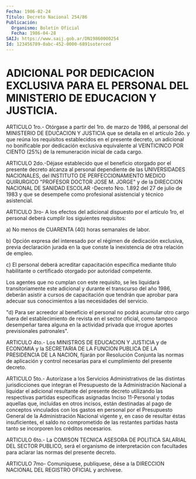 ```yaml
---
Fecha: 1986-02-24
Título: Decreto Nacional 254/86
Publicación:
  Organismo: Boletín Oficial
  Fecha: 1986-04-28
SAIJ: https://www.saij.gob.ar/DN19860000254
Id: 123456789-0abc-452-0000-6891soterced
---
```

# ADICIONAL POR DEDICACION EXCLUSIVA PARA EL PERSONAL DEL MINISTERIO DE EDUCACION Y JUSTICIA.

<a id="1"></a>
ARTICULO 1ro.- Otórgase a partir del 1ro. de marzo de 1986, al personal  del  MINISTERIO DE EDUCACION Y JUSTICIA que se detalla en el artículo 2do.  y  que  reúna  los  requisitos establecidos en el presente  decreto,  un  adicional  no  bonificable  por  dedicación exclusiva  equivalente  al  VEINTICINCO  POR  CIENTO  (25%)  de  la remuneración inicial de cada cargo.

<a id="2"></a>
ARTICULO 2do.-Déjase establecido que el beneficio otorgado por el  presente   decreto  alcanza  al  personal  dependiente  de  las UNIVERSIDADES  NACIONALES,    del  INSTITUTO  DE  PERFECCIONAMIENTO MEDICO  QUIRURGICO  "PROFESOR  DOCTOR   JOSE  M.  JORGE"  y  de  la DIRECCION NACIONAL DE SANIDAD ESCOLAR -Decreto  Nro.  1.892  del 27 de julio de 1983 y que se desempeñe como profesional asistencial  y técnico asistencial.

<a id="3"></a>
ARTICULO  3ro-  A  los  efectos del adicional dispuesto por el artículo 1ro, el personal deberá cumplir los siguientes requisitos:

a)  No  menos  de  CUARENTA (40)  horas  semanales  de  labor.

b) Opción expresa del  interesado  por  el  régimen  de dedicación exclusiva,    previa   declaración  jurada  en  la  que  conste  la inexistencia de otra relación de empleo.

c) El personal deberá  acreditar  capacitación específica mediante título    habilitante  o  certificado  otorgado    por    autoridad competente.

Los  agentes  que  no cumplan con este requisito, se les liquidará transitoriamente este  adicional  y  durante  el transcurso del año 1986,   deberán asistir a cursos de capacitación  que  tendrán  que aprobar  para  adecuar  sus  conocimientos  a  las  necesidades del servicio.

"d)  Para ser acreedor al beneficio el personal no podrá  acumular otro cargo  fuera  del  establecimiento  de  revista  en  el sector oficial,  como  tampoco  desempeñar  tarea  alguna  en la actividad privada que irrogue aportes previsionales patronales".

<a id="4"></a>
ARTICULO  4to.-  Los  MINISTROS  DE  EDUCACION Y JUSTICIA y de ECONOMIA y la SECRETARIA DE LA FUNCION PUBLICA  DE  LA  PRESIDENCIA DE  LA  NACION,  fijarán    por  Resolución Conjunta las normas  de aplicación y control necesarias para  el  cumplimiento del presente decreto.

<a id="5"></a>
ARTICULO  5to.-  Autorízase a los Servicios Administrativos de las distintas jurisdicciones  que  integran  el  Presupuesto  de la Administración  Nacional  a  liquidar  el  adicional resultante del presente  decreto utilizando las respectivas  partidas  específicas asignadas Inciso    11-Personal  y todas aquellas que, incluídas en otros incisos, están destinadas al  pago  de  conceptos  vinculados con  los  gastos  en  personal  por  el  Presupuesto  General de la Administración  Nacional  vigente  y,  en  caso  de resultar  éstas insuficientes,  el saldo no comprometido de las restantes  partidas hasta tanto se incorporen los créditos necesarios.

<a id="6"></a>
ARTICULO 6to.- La COMISON TECNICA ASESORA DE POLITICA SALARIAL DEL  SECTOR  PUBLICO,  será  el  organismo  de  interpretación  con facultades    para    aclarar  las  normas  del  presente  decreto.

<a id="7"></a>
ARTICULO  7mo-  Comuníquese,  publíquese,  dése a la DIRECCION NACIONAL DEL REGISTRO OFICIAL y archívese.